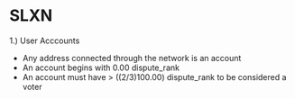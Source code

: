# SLXN

1.) User Acccounts
- Any address connected through the network is an account
- An account begins with 0.00 dispute_rank
- An account must have > ((2/3)100.00) dispute_rank to be considered a voter